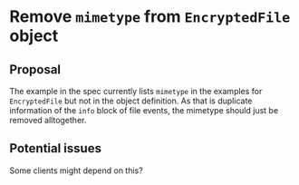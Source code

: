# Remove `mimetype` from `EncryptedFile` object


## Proposal
The example in the spec currently lists `mimetype` in the examples for `EncryptedFile` but not in
the object definition. As that is duplicate information of the `info` block of file events, the
mimetype should just be removed alltogether.


## Potential issues
Some clients might depend on this?
